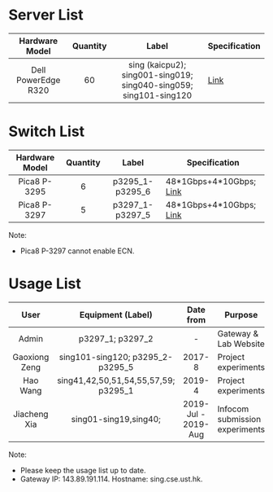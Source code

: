 # Server List

| Hardware Model | Quantity | Label | Specification |
| :-------------: | :-------------: | :-------------: | ------------- |
| Dell PowerEdge R320 | 60 | sing (kaicpu2); sing001-sing019; sing040-sing059; sing101-sing120 | [Link](http://www.dell.com/hk/en/business/p/poweredge-r320/pd) |

# Switch List

| Hardware Model | Quantity | Label | Specification |
| :-------------: | :-------------: | :-------------: | ------------- |
| Pica8 P-3295 | 6 | p3295_1-p3295_6 | 48\*1Gbps+4\*10Gbps; [Link](http://www.pica8.com/documents/pica8-datasheet-48x1gbe-p3290-p3295.pdf) |
| Pica8 P-3297 | 5 | p3297_1-p3297_5 | 48\*1Gbps+4\*10Gbps; [Link](http://www.pica8.com/wp-content/uploads/2015/09/pica8-datasheet-48x1gbe-p3297.pdf) |

Note: 

* Pica8 P-3297 cannot enable ECN.

# Usage List
| User | Equipment (Label) | Date from | Purpose |
| :-------------: | :-------------: | :-------------: | ------------- |
| Admin | p3297_1; p3297_2 | - | Gateway & Lab Website |
| Gaoxiong Zeng | sing101-sing120; p3295_2-p3295_5 | 2017-8 | Project experiments |
| Hao Wang | sing41,42,50,51,54,55,57,59; p3295_1 | 2019-4 | Project experiments |
| Jiacheng Xia | sing01-sing19,sing40; | 2019-Jul - 2019-Aug | Infocom submission experiments |

Note:

* Please keep the usage list up to date.
* Gateway IP: 143.89.191.114. Hostname: sing.cse.ust.hk.
            


